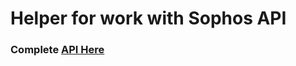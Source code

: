 # Helper for work with Sophos API

### Complete [API Here](https://saostad.github.io/sophos-api-helper/)
